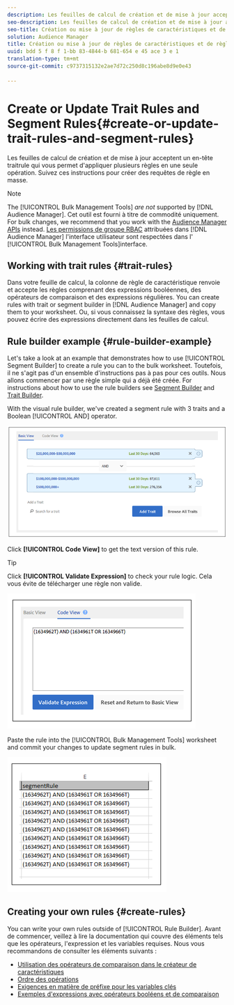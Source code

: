 ```yaml
---
description: Les feuilles de calcul de création et de mise à jour acceptent un en-tête traitrule qui vous permet d'appliquer plusieurs règles en une seule opération. Suivez ces instructions pour créer des requêtes de règle en masse.
seo-description: Les feuilles de calcul de création et de mise à jour acceptent un en-tête traitrule qui vous permet d'appliquer plusieurs règles en une seule opération. Suivez ces instructions pour créer des requêtes de règle en masse.
seo-title: Création ou mise à jour de règles de caractéristiques et de règles de segmentation
solution: Audience Manager
title: Création ou mise à jour de règles de caractéristiques et de règles de segmentation
uuid: bdd 5 f 8 f 1-bb 83-4844-b 681-654 e 45 ace 3 e 1
translation-type: tm+mt
source-git-commit: c9737315132e2ae7d72c250d8c196abe8d9e0e43

---
```



# Create or Update Trait Rules and Segment Rules{#create-or-update-trait-rules-and-segment-rules}

Les feuilles de calcul de création et de mise à jour acceptent un en-tête traitrule qui vous permet d'appliquer plusieurs règles en une seule opération. Suivez ces instructions pour créer des requêtes de règle en masse.

<!-- 

<p>c_bulk_rules.xml </p>

 -->

>[!NOTE]
>
>The [!UICONTROL Bulk Management Tools] *are not* supported by [!DNL Audience Manager]. Cet outil est fourni à titre de commodité uniquement. For bulk changes, we recommend that you work with the [Audience Manager APIs](../../api/rest-api-main/aam-api-getting-started.md) instead. [Les permissions de groupe RBAC](../../features/administration/administration-overview.md) attribuées dans [!DNL Audience Manager] l'interface utilisateur sont respectées dans l' [!UICONTROL Bulk Management Tools]interface.

## Working with trait rules {#trait-rules}

Dans votre feuille de calcul, la colonne de règle de caractéristique renvoie et accepte les règles comprenant des expressions booléennes, des opérateurs de comparaison et des expressions régulières. You can create rules with trait or segment builder in [!DNL Audience Manager] and copy them to your worksheet. Ou, si vous connaissez la syntaxe des règles, vous pouvez écrire des expressions directement dans les feuilles de calcul.

## Rule builder example {#rule-builder-example}

Let's take a look at an example that demonstrates how to use [!UICONTROL Segment Builder] to create a rule you can to the bulk worksheet. Toutefois, il ne s'agit pas d'un ensemble d'instructions pas à pas pour ces outils. Nous allons commencer par une règle simple qui a déjà été créée. For instructions about how to use the rule builders see [Segment Builder](../../features/segments/segment-builder.md) and [Trait Builder](../../features/traits/about-trait-builder.md).

With the visual rule builder, we've created a segment rule with 3 traits and a Boolean [!UICONTROL AND] operator.

![](assets/visualrule.png)

Click **[!UICONTROL Code View]** to get the text version of this rule.

>[!TIP]
>
>Click **[!UICONTROL Validate Expression]** to check your rule logic. Cela vous évite de télécharger une règle non valide.

![](assets/coderule.png)

Paste the rule into the [!UICONTROL Bulk Management Tools] worksheet and commit your changes to update segment rules in bulk.

![](assets/segmentrule.png)

## Creating your own rules {#create-rules}

You can write your own rules outside of [!UICONTROL Rule Builder]. Avant de commencer, veillez à lire la documentation qui couvre des éléments tels que les opérateurs, l'expression et les variables requises. Nous vous recommandons de consulter les éléments suivants :

* [Utilisation des opérateurs de comparaison dans le créateur de caractéristiques](../../features/traits/trait-comparison-operators.md)
* [Ordre des opérations](../../features/traits/trait-operator-precedence.md)
* [Exigences en matière de préfixe pour les variables clés](../../features/traits/trait-variable-prefixes.md)
* [Exemples d'expressions avec opérateurs booléens et de comparaison](../../features/traits/trait-expression-samples.md)

